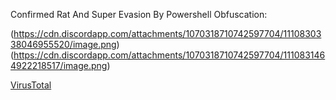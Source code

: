 Confirmed Rat And Super Evasion By Powershell Obfuscation:

(https://cdn.discordapp.com/attachments/1070318710742597704/1110830338046955520/image.png)
(https://cdn.discordapp.com/attachments/1070318710742597704/1110831464922218517/image.png)

[VirusTotal](https://www.virustotal.com/gui/file/adad69d9a6bf24c7739cc25cf4def1b96d05accc349ed86e9200d404c039ad03/behavior)
